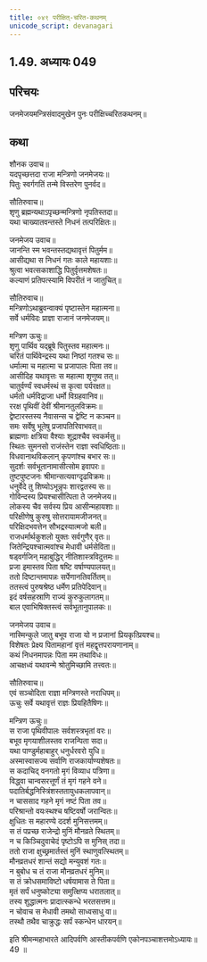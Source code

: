 ```yaml
---
title: ०४९ परीक्षित्-चरित-कथनम्
unicode_script: devanagari
---
```



## 1.49. अध्यायः 049

## परिचयः

जनमेजयमन्त्रिसंवादमुखेन पुनः परीक्षिच्चरितकथनम्॥  

## कथा

शौनक उवाच॥  
यदपृच्छत्तदा राजा मन्त्रिणो जनमेजयः॥  
पितुः स्वर्गगतिं तन्मे विस्तरेण पुनर्वद॥  

सौतिरुवाच॥  
शृणु ब्रह्मन्यथाऽपृच्छन्मन्त्रिणो नृपतिस्तदा॥  
यथा चाख्यातवन्तस्ते निधनं तत्परिक्षितः॥  

जनमेजय उवाच॥  
जानन्ति स्म भवन्तस्तद्यथावृत्तं पितुर्मम॥  
आसीद्यथा स निधनं गतः काले महायशाः॥  
श्रुत्वा भवत्सकाशाद्धि पितुर्वृत्तमशेषतः॥  
कल्याणं प्रतिपत्स्यामि विपरीतं न जातुचित्॥  

सौतिरुवाच॥  
मन्त्रिणोऽथाब्रुवन्वाक्यं पृष्टास्तेन महात्मना॥  
सर्वे धर्मविदः प्राज्ञा राजानं जनमेजयम्॥  

मन्त्रिण ऊचुः॥  
शृणु पार्थिव यद्ब्रूषे पितुस्तव महात्मनः॥  
चरितं पार्थिवेन्द्रस्य यथा निष्ठां गतश्च सः॥  
धर्मात्मा च महात्मा च प्रजापालः पिता तव॥  
आसीदिह यथावृत्तः स महात्मा शृणुष्व तत्॥  
चातुर्वर्ण्यं स्वधर्मस्थं स कृत्वा पर्यरक्षत॥  
धर्मतो धर्मविद्राजा धर्मो विग्रहवानिव॥  
ररक्ष पृथिवीं देवीं श्रीमानतुलविक्रमः॥  
द्वेष्टारस्तस्य नैवासन्स च द्वेष्टि न कञ्चन॥  
समः सर्वेषु भूतेषु प्रजापतिरिवाभवत्॥  
ब्राह्मणाः क्षत्रिया वैश्याः शूद्राश्चैव स्वकर्मसु॥  
स्थितः सुमनसो राजंस्तेन राज्ञा स्वधिष्ठिताः॥  
विधवानाथविकलान् कृपणांश्च बभार सः॥  
सुदर्शः सर्वभूतानामासीत्सोम इवापरः॥  
तुष्टपुष्टजनः श्रीमान्सत्यवाग्दृढविक्रमः॥  
धनुर्वेदे तु शिष्योऽभून्नृपः शारद्वतस्य सः॥  
गोविन्दस्य प्रियश्चासीत्पिता ते जनमेजय॥  
लोकस्य चैव सर्वस्य प्रिय आसीन्महायशाः॥  
परिक्षीणेषु कुरुषु सोत्तरायामजीजनत्॥  
परिक्षिदभवत्तेन सौभद्रस्यात्मजो बली॥  
राजधर्मार्थकुशलो युक्तः सर्वगुणैर् वृतः॥  
जितेन्द्रियश्चात्मवांश्च मेधावी धर्मसेविता॥  
षड्वर्गजिन् महाबुद्धिर् नीतिशास्त्रविदुत्तमः॥  
प्रजा इमास्तव पिता षष्टि वर्षाण्यपालयत्॥  
ततो दिष्टान्तमापन्नः सर्पेणानतिवर्तितम्॥  
ततस्त्वं पुरुषश्रेष्ठ धर्मेण प्रतिपेदिवान्॥  
इदं वर्षसहस्राणि राज्यं कुरुकुलागतम्॥  
बाल एवाभिषिक्तस्त्वं सर्वभूतानुपालकः॥  

जनमेजय उवाच॥  
नास्मिन्कुले जातु बभूव राजा यो न प्रजानां प्रियकृत्प्रियश्च॥  
विशेषतः प्रेक्ष्य पितामहानां वृत्तं महद्वृत्तपरायणानाम्॥  
कथं निधनमापन्नः पिता मम तथाविधः॥  
आचक्षध्वं यथावन्मे श्रोतुमिच्छामि तत्त्वतः॥  

सौतिरुवाच॥  
एवं सञ्चोदिता राज्ञा मन्त्रिणस्ते नराधिपम्॥  
ऊचुः सर्वे यथावृत्तं राज्ञः प्रियहितैषिणः॥  

मन्त्रिण ऊचुः॥  
स राजा पृथिवीपालः सर्वशस्त्रभृतां वरः॥  
बभूव मृगयाशीलस्तव राजन्पिता सदा॥  
यथा पाण्डुर्महाबाहुर् धनुर्धरवरो युधि॥  
अस्मास्वासज्य सर्वाणि राजकार्याण्यशेषतः॥  
स कदाचिद् वनगतो मृगं विव्याध पत्रिणा॥  
विद्ध्वा चान्वसरत्तूर्णं तं मृगं गहने वने॥  
पदातिर्बद्धनिस्त्रिंशस्ततायुधकलापवान्॥  
न चाससाद गहने मृगं नष्टं पिता तव॥  
परिश्रान्तो वयःस्थश्च षष्टिवर्षो जरान्वितः॥  
क्षुधितः स महारण्ये ददर्श मुनिसत्तमम्॥  
स तं पप्रच्छ राजेन्द्रो मुनिं मौनव्रते स्थितम्॥  
न च किञ्चिदुवाचेदं पृष्टोऽपि स मुनिस् तदा॥  
ततो राजा क्षुच्छ्रमार्तस्तं मुनिं स्थाणुवत्स्थितम्॥  
मौनव्रतधरं शान्तं सद्यो मन्युवशं गतः॥  
न बुबोध च तं राजा मौनव्रतधरं मुनिम्॥  
स तं क्रोधसमाविष्टो धर्षयामास ते पिता॥  
मृतं सर्पं धनुष्कोट्या समुत्क्षिप्य धरातलात्॥  
तस्य शुद्धात्मनः प्रादात्स्कन्धे भरतसत्तम॥  
न चोवाच स मेधावी तमथो साध्वसाधु वा॥  
तस्थौ तथैव चाक्रुद्धः सर्पं स्कन्धेन धारयन्॥  

इति श्रीमन्महाभारते आदिपर्वणि आस्तीकपर्वणि एकोनपञ्चाशत्तमोऽध्यायः॥  
49 ॥  
